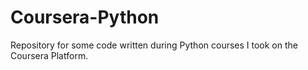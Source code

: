 # Coursera-Python
Repository for some code written during  Python courses I took on the Coursera Platform. 
